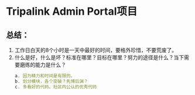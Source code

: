 # Tripalink Admin Portal项目
## 总结：
1. 工作日白天的8个小时是一天中最好的时间，要格外珍惜，不要荒废了。
2. 什么是好，什么是坏？标准在哪里？目标在哪里？努力的途径是什么？当下需要磨练的能力是什么？
    ```js
    a. 因为精力和时间是有限的。
    b. 划分模块，各个突破？先博后渊？
    c. 多看好的代码、社区内公认的优秀代码
    ```

